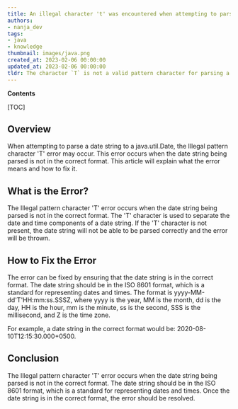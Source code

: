 ```yaml
---
title: An illegal character 't' was encountered when attempting to parse a date string into a java.util.date object
authors:
- nanja_dev
tags:
- java
- knowledge
thumbnail: images/java.png
created_at: 2023-02-06 00:00:00
updated_at: 2023-02-06 00:00:00
tldr: The character `T` is not a valid pattern character for parsing a date string to java.util.Date.
---
```


**Contents**

[TOC]

## Overview
When attempting to parse a date string to a java.util.Date, the Illegal pattern character 'T' error may occur. This error occurs when the date string being parsed is not in the correct format. This article will explain what the error means and how to fix it.

## What is the Error?
The Illegal pattern character 'T' error occurs when the date string being parsed is not in the correct format. The 'T' character is used to separate the date and time components of a date string. If the 'T' character is not present, the date string will not be able to be parsed correctly and the error will be thrown.

## How to Fix the Error
The error can be fixed by ensuring that the date string is in the correct format. The date string should be in the ISO 8601 format, which is a standard for representing dates and times. The format is yyyy-MM-dd'T'HH:mm:ss.SSSZ, where yyyy is the year, MM is the month, dd is the day, HH is the hour, mm is the minute, ss is the second, SSS is the millisecond, and Z is the time zone. 

For example, a date string in the correct format would be: 2020-08-10T12:15:30.000+0500.

## Conclusion
The Illegal pattern character 'T' error occurs when the date string being parsed is not in the correct format. The date string should be in the ISO 8601 format, which is a standard for representing dates and times. Once the date string is in the correct format, the error should be resolved.
